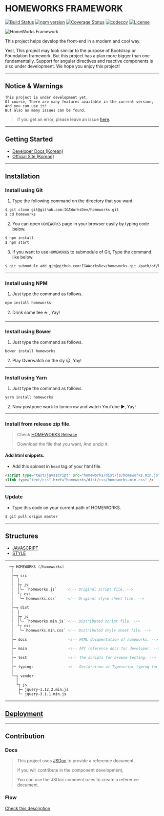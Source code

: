 # HOMEWORKS FRAMEWORK

[![Build Status](https://travis-ci.org/IGAWorksDev/homeworks.svg?branch=master)](https://travis-ci.org/IGAWorksDev/homeworks)
[![npm version](https://badge.fury.io/js/homeworks.svg)](https://badge.fury.io/js/homeworks)
[![Coverage Status](https://coveralls.io/repos/github/IGAWorksDev/homeworks/badge.svg?branch=master)](https://coveralls.io/github/IGAWorksDev/homeworks?branch=master)
[![codecov](https://codecov.io/gh/IGAWorksDev/homeworks/branch/master/graph/badge.svg?token=viTgpBkL7A)](https://codecov.io/gh/IGAWorksDev/homeworks)
[![License](https://img.shields.io/badge/License-Apache%202.0-blue.svg)](https://opensource.org/licenses/Apache-2.0)

![HomeWorks Framework](https://s3.ap-northeast-2.amazonaws.com/homeworks.igaworks.com/main/src/images/homeworks_cover.png)

This project helps develop the front-end in a modern and cool way.

Yes!, This project may look similar to the purpose of Bootstrap or Foundation framework. But this project has a plan more bigger than one fundamentally. Support for angular directives and reactive components is also under development. We hope you enjoy this project!

----

## Notice & Warnings

```plaintext
This project is under development yet.
Of course, There are many features available in the current version, And you can use it!
But also as many issues can be found.
```

> If you get an error, please leave an issue [here](https://github.com/IGAWorksDev/homeworks/issues).

----

## Getting Started

- [Developer Docs (Korean)](https://kennethanceyer.gitbooks.io/homeworks-framework-wiki/content/index.html)
- [Official Site (Korean)](http://homeworks.igaworks.com/main/docs/index.html)

----

## Installation

### Install using Git

1. Type the following command on the directory that you want.

 ```bash
$ git clone git@github.com:IGAWorksDev/homeworks.git
$ cd homeworks
```

2. You can open `HOMEWORKS` page in your browser easily by typing code below.

 ```bash
$ npm install
$ npm start
```

3. If you want to use `HOMEWORKS` to submodule of Git, Type the command like below.

 ```bash
$ git submodule add git@github.com:IGAWorksDev/homeworks.git /path/of/homeworks
```

----

### Install using NPM

1. Just type the command as follows.

 ```bash
npm install homeworks
```

2. Drink some tee :coffee: , Yay!

----

### Install using Bower

1. Just type the command as follows.

 ```bash
bower install homeworks
```

2. Play Overwatch on the sly :unamused:, Yay!

----

### Install using Yarn

1. Just type the command as follows.

 ```bash
yarn install homeworks
```

2. Now postpone work to tomorrow and watch YouTube :arrow_forward:, Yay!

----

### Install from release zip file.

> Check [HOMEWORKS Release](https://github.com/IGAWorksDev/homeworks/releases)
>
> Download the file that you want, And unzip it.

#### Add html snippets.

- Add this spinnet in `head` tag of your html file.

```html
<script type="text/javascript" src="homeworks/dist/js/homeworks.min.js"></script>
<link type="text/css" href="homeworks/dist/css/homeworks.min.css" />
```

----

### Update

- Type this code on your current path of HOMEWORKS.

 ```shell
$ git pull origin master
```

----
 
## Structures

- [JAVASCRIPT](https://kennethanceyer.gitbooks.io/homeworks-framework-wiki/content/JAVASCRIPT/) 
- [STYLE](https://kennethanceyer.gitbooks.io/homeworks-framework-wiki/content/STYLE/)

----

```html
  ─┬ HOMEWORKS (/homeworks)
   │
   ├─┬ src
   │　│ 
   │　├┬ js
   │　│└─ `homeworks.js`     <!-- Original script file. -->
   │　└┬ css
   │　 └─`homeworks.css`     <!-- Original style sheet file. -->
   │
   ├─┬ dist
   │　│ 
   │　├┬ js
   │　│└─ `homeworks.min.js` <!-- Distributed script file. -->
   │　└┬ css
   │　 └─`homeworks.min.css` <!-- Distributed style sheet file. -->
   │
   ├─ docs                   <!-- HTML documentation of homeworks. -->
   │
   ├─ main                   <!-- API reference docs for developer. -->
   │
   ├─ test                   <!-- The scripts for browse testing. -->
   │
   ├─ typings                <!-- Declaration of Typescript typing for Angular -->
   │
   └─┬ vender
     │
     └┬ js
      ├─ jquery-1.12.2.min.js
      └─ jquery-3.1.1.min.js
```

----

## [Deployment](https://kennethanceyer.gitbooks.io/homeworks-framework-wiki/content/DEVELOPMENT/DEPLOY.html)

----

## Contribution

### Docs
 
> This project uses [JSDoc](http://usejsdoc.org/) to provide a reference document.
>
> If you will contribute in the component development,
>
> You can use the JSDoc comment rules to create a reference document.
 
### Flow
 
 [Check this description](https://kennethanceyer.gitbooks.io/homeworks-framework-wiki/content/DEVELOPMENT/FLOW.html)
